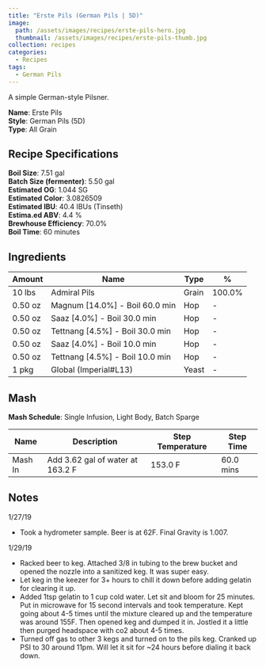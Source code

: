 ```yaml
---
title: "Erste Pils (German Pils | 5D)"
image:
  path: /assets/images/recipes/erste-pils-hero.jpg
  thumbnail: /assets/images/recipes/erste-pils-thumb.jpg
collection: recipes
categories:
  - Recipes
tags:
  - German Pils
---
```


A simple German-style Pilsner.

**Name**: Erste Pils<br />
**Style**: German Pils (5D)<br />
**Type**: All Grain

## Recipe Specifications

**Boil Size**: 7.51 gal<br />
**Batch Size (fermenter)**: 5.50 gal<br />
**Estimated OG**: 1.044 SG<br />
**Estimated Color**: 3.0826509<br />
**Estimated IBU**: 40.4 IBUs (Tinseth)<br />
**Estima.ed ABV**: 4.4 %<br />
**Brewhouse Efficiency**: 70.0%<br />
**Boil Time**: 60 minutes<br />

## Ingredients

| Amount  | Name                            | Type  | %      |
| ------- | ------------------------------- | ----- | ------ |
| 10 lbs  | Admiral Pils                    | Grain | 100.0% |
| 0.50 oz | Magnum [14.0%] - Boil 60.0 min  | Hop   | -      |
| 0.50 oz | Saaz [4.0%] - Boil 30.0 min     | Hop   | -      |
| 0.50 oz | Tettnang [4.5%] - Boil 30.0 min | Hop   | -      |
| 0.50 oz | Saaz [4.0%] - Boil 10.0 min     | Hop   | -      |
| 0.50 oz | Tettnang [4.5%] - Boil 10.0 min | Hop   | -      |
| 1 pkg   | Global (Imperial#L13)           | Yeast | -      |

## Mash

**Mash Schedule**: Single Infusion, Light Body, Batch Sparge

| Name    | Description                      | Step Temperature | Step Time |
| ------- | -------------------------------- | ---------------- | --------- |
| Mash In | Add 3.62 gal of water at 163.2 F | 153.0 F          | 60.0 mins |

## Notes

1/27/19

- Took a hydrometer sample. Beer is at 62F. Final Gravity is 1.007.

1/29/19

- Racked beer to keg. Attached 3/8 in tubing to the brew bucket and opened the nozzle into a sanitized keg. It was super easy.
- Let keg in the keezer for 3+ hours to chill it down before adding gelatin for clearing it up.
- Added 1tsp gelatin to 1 cup cold water. Let sit and bloom for 25 minutes. Put in microwave for 15 second intervals and took temperature. Kept going about 4-5 times until the mixture cleared up and the temperature was around 155F. Then opened keg and dumped it in. Jostled it a little then purged headspace with co2 about 4-5 times.
- Turned off gas to other 3 kegs and turned on to the pils keg. Cranked up PSI to 30 around 11pm. Will let it sit for ~24 hours before dialing it back down.
